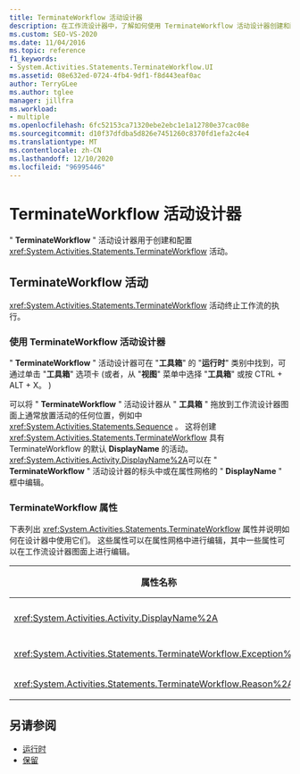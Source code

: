 ```yaml
---
title: TerminateWorkflow 活动设计器
description: 在工作流设计器中，了解如何使用 TerminateWorkflow 活动设计器创建和配置 TerminateWorkflow 活动。
ms.custom: SEO-VS-2020
ms.date: 11/04/2016
ms.topic: reference
f1_keywords:
- System.Activities.Statements.TerminateWorkflow.UI
ms.assetid: 08e632ed-0724-4fb4-9df1-f8d443eaf0ac
author: TerryGLee
ms.author: tglee
manager: jillfra
ms.workload:
- multiple
ms.openlocfilehash: 6fc52153ca71320ebe2ebc1e1a12780e37cac08e
ms.sourcegitcommit: d10f37dfdba5d826e7451260c8370fd1efa2c4e4
ms.translationtype: MT
ms.contentlocale: zh-CN
ms.lasthandoff: 12/10/2020
ms.locfileid: "96995446"
---
```

# <a name="terminateworkflow-activity-designer"></a>TerminateWorkflow 活动设计器

" **TerminateWorkflow** " 活动设计器用于创建和配置 <xref:System.Activities.Statements.TerminateWorkflow> 活动。

## <a name="the-terminateworkflow-activity"></a>TerminateWorkflow 活动

<xref:System.Activities.Statements.TerminateWorkflow> 活动终止工作流的执行。

### <a name="using-the-terminateworkflow-activity-designer"></a>使用 TerminateWorkflow 活动设计器

" **TerminateWorkflow** " 活动设计器可在 "**工具箱**" 的 "**运行时**" 类别中找到，可通过单击 "**工具箱**" 选项卡 (或者，从 "**视图**" 菜单中选择 "**工具箱**" 或按 CTRL + ALT + X。 ) 

可以将 " **TerminateWorkflow** " 活动设计器从 " **工具箱** " 拖放到工作流设计器图面上通常放置活动的任何位置，例如中 <xref:System.Activities.Statements.Sequence> 。 这将创建 <xref:System.Activities.Statements.TerminateWorkflow> 具有 TerminateWorkflow 的默认 **DisplayName** 的活动。 <xref:System.Activities.Activity.DisplayName%2A>可以在 " **TerminateWorkflow** " 活动设计器的标头中或在属性网格的 " **DisplayName** " 框中编辑。

### <a name="the-terminateworkflow-properties"></a>TerminateWorkflow 属性

下表列出 <xref:System.Activities.Statements.TerminateWorkflow> 属性并说明如何在设计器中使用它们。 这些属性可以在属性网格中进行编辑，其中一些属性可以在工作流设计器图面上进行编辑。

|属性名称|必选|用法|
|-|--------------|-|
|<xref:System.Activities.Activity.DisplayName%2A>|错误|<xref:System.Activities.Statements.TerminateWorkflow> 活动的友好名称。 默认值为 TerminateWorkflow。 虽然显示名称不是绝对必需的，但最好使用显示名称。|
|<xref:System.Activities.Statements.TerminateWorkflow.Exception%2A>|错误|终止工作流时要引发的异常。 此属性在属性网格中设置。|
|<xref:System.Activities.Statements.TerminateWorkflow.Reason%2A>|错误|解释终止工作流的原因。 此属性在属性网格中设置。|

## <a name="see-also"></a>另请参阅

- [运行时](../workflow-designer/runtime-activity-designers.md)
- [保留](../workflow-designer/persist-activity-designer.md)

